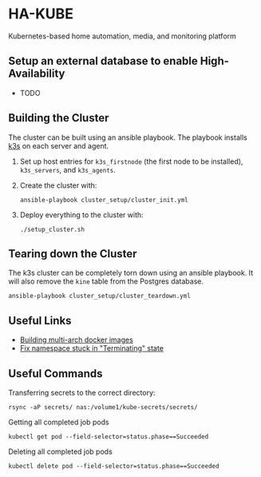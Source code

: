 # HA-KUBE

Kubernetes-based home automation, media, and monitoring platform

## Setup an external database to enable High-Availability

* TODO

## Building the Cluster

The cluster can be built using an ansible playbook. The playbook installs [k3s](https://k3s.io) on each server and agent.

1. Set up host entries for `k3s_firstnode` (the first node to be installed), `k3s_servers`, and `k3s_agents`.
2. Create the cluster with:

    ```Shell
    ansible-playbook cluster_setup/cluster_init.yml
    ```

3. Deploy everything to the cluster with:

    ```Shell
    ./setup_cluster.sh
    ```

## Tearing down the Cluster

The k3s cluster can be completely torn down using an ansible playbook. It will also remove the `kine` table from the Postgres database.

```Shell
ansible-playbook cluster_setup/cluster_teardown.yml
```

## Useful Links

* [Building multi-arch docker images](https://docs.docker.com/docker-for-mac/multi-arch/)
* [Fix namespace stuck in "Terminating" state](https://medium.com/@clouddev.guru/how-to-fix-kubernetes-namespace-deleting-stuck-in-terminating-state-5ed75792647e)

## Useful Commands

Transferring secrets to the correct directory:

```Shell
rsync -aP secrets/ nas:/volume1/kube-secrets/secrets/
```

Getting all completed job pods

```Shell
kubectl get pod --field-selector=status.phase==Succeeded
```

Deleting all completed job pods

```Shell
kubectl delete pod --field-selector=status.phase==Succeeded
```
